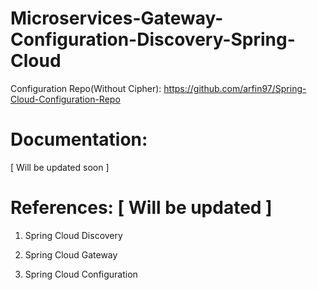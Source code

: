 # Microservices-Gateway-Configuration-Discovery-Spring-Cloud

Configuration Repo(Without Cipher): https://github.com/arfin97/Spring-Cloud-Configuration-Repo

# Documentation:
[ Will be updated soon ]

# References: [ Will be updated ]
1. Spring Cloud Discovery

2. Spring Cloud Gateway

3. Spring Cloud Configuration
